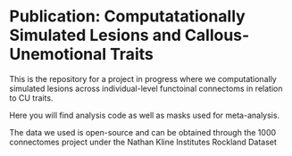 # Publication: Computatationally Simulated Lesions and Callous-Unemotional Traits
This is the repository for a project in progress where we computationally simulated lesions across individual-level functoinal connectoms in relation to CU traits.

Here you will find analysis code as well as masks used for meta-analysis. 

The data we used is open-source and can be obtained through the 1000 connectomes project under the Nathan Kline Institutes Rockland Dataset
